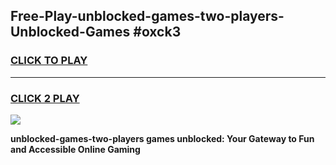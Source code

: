 
## Free-Play-unblocked-games-two-players-Unblocked-Games #oxck3
<h3>
<a href="https://news.freeplayer.one?title=unblocked-games-two-players&ref=8M">CLICK TO PLAY</a></h3>
<hr>

<h3>
<a href="https://news.freeplayer.one?title=unblocked-games-two-players&ref=8M">CLICK 2 PLAY</a>
  
</h3>

<a href="https://news.freeplayer.one?title=unblocked-games-two-players&ref=8M"><img src="https://clearcache.store/games.png"></a>


**unblocked-games-two-players games unblocked: Your Gateway to Fun and Accessible Online Gaming**
